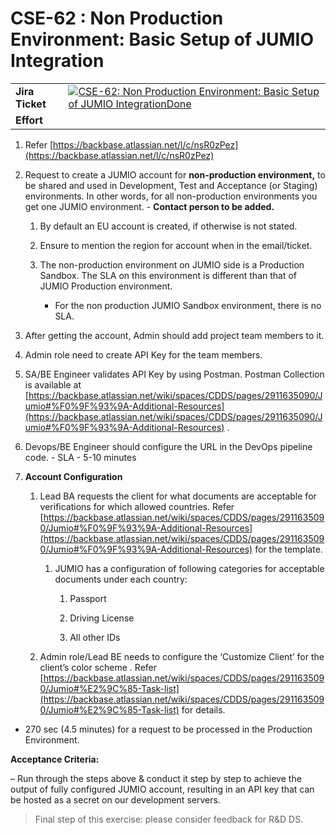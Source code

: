# CSE-62 : Non Production Environment: Basic Setup of JUMIO Integration
|     |     |
| --- | --- |
| **Jira Ticket** | [![](https://backbase.atlassian.net/rest/api/2/universal_avatar/view/type/issuetype/avatar/17301?size=medium)CSE-62: Non Production Environment: Basic Setup of JUMIO IntegrationDone](https://backbase.atlassian.net/browse/CSE-62) |
| **Effort** |     |

1.  Refer [https://backbase.atlassian.net/l/c/nsR0zPez](https://backbase.atlassian.net/l/c/nsR0zPez)
    
2.  Request to create a JUMIO account for **non-production environment,** to be shared and used in Development, Test and Acceptance (or Staging) environments. In other words, for all non-production environments you get one JUMIO environment. - **Contact person to be added.**
    
    1.  By default an EU account is created, if otherwise is not stated.
        
    2.  Ensure to mention the region for account when in the email/ticket.
        
    3.  The non-production environment on JUMIO side is a Production Sandbox. The SLA on this environment is different than that of JUMIO Production environment.
        
        *   For the non production JUMIO Sandbox environment, there is no SLA.
            
3.  After getting the account, Admin should add project team members to it.
    
4.  Admin role need to create API Key for the team members.
    
5.  SA/BE Engineer validates API Key by using Postman. Postman Collection is available at [https://backbase.atlassian.net/wiki/spaces/CDDS/pages/2911635090/Jumio#%F0%9F%93%9A-Additional-Resources](https://backbase.atlassian.net/wiki/spaces/CDDS/pages/2911635090/Jumio#%F0%9F%93%9A-Additional-Resources) .
    
6.  Devops/BE Engineer should configure the URL in the DevOps pipeline code. - SLA - 5-10 minutes
    
7.  **Account Configuration**
    
    1.  Lead BA requests the client for what documents are acceptable for verifications for which allowed countries. Refer [https://backbase.atlassian.net/wiki/spaces/CDDS/pages/2911635090/Jumio#%F0%9F%93%9A-Additional-Resources](https://backbase.atlassian.net/wiki/spaces/CDDS/pages/2911635090/Jumio#%F0%9F%93%9A-Additional-Resources) for the template.
        
        1.  JUMIO has a configuration of following categories for acceptable documents under each country:
            
            1.  Passport
                
            2.  Driving License
                
            3.  All other IDs
                
    2.  Admin role/Lead BE needs to configure the ‘Customize Client’ for the client’s color scheme . Refer [https://backbase.atlassian.net/wiki/spaces/CDDS/pages/2911635090/Jumio#%E2%9C%85-Task-list](https://backbase.atlassian.net/wiki/spaces/CDDS/pages/2911635090/Jumio#%E2%9C%85-Task-list) for details.
        

*   270 sec (4.5 minutes) for a request to be processed in the Production Environment.
    

**Acceptance Criteria:**

– Run through the steps above & conduct it step by step to achieve the output of fully configured JUMIO account, resulting in an API key that can be hosted as a secret on our development servers.

> Final step of this exercise: please consider feedback for R&D DS.